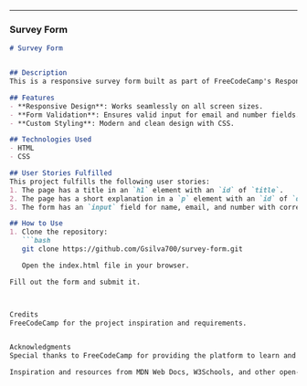 
---

### **Survey Form**
```markdown
# Survey Form


## Description
This is a responsive survey form built as part of FreeCodeCamp's Responsive Web Design Certification. It collects user information and preferences through a well-structured form.

## Features
- **Responsive Design**: Works seamlessly on all screen sizes.
- **Form Validation**: Ensures valid input for email and number fields.
- **Custom Styling**: Modern and clean design with CSS.

## Technologies Used
- HTML
- CSS

## User Stories Fulfilled
This project fulfills the following user stories:
1. The page has a title in an `h1` element with an `id` of `title`.
2. The page has a short explanation in a `p` element with an `id` of `description`.
3. The form has an `input` field for name, email, and number with corresponding labels and placeholders.

## How to Use
1. Clone the repository:
   ```bash
   git clone https://github.com/Gsilva700/survey-form.git

   Open the index.html file in your browser.

Fill out the form and submit it.



Credits
FreeCodeCamp for the project inspiration and requirements.


Acknowledgments
Special thanks to FreeCodeCamp for providing the platform to learn and build projects.

Inspiration and resources from MDN Web Docs, W3Schools, and other open-source contributors.